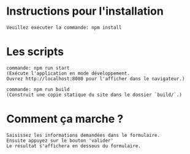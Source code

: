 # Instructions pour l'installation 
    Veuillez exécuter la commande: npm install
# Les scripts
    commande: npm run start
    (Exécute l'application en mode développement.
    Ouvrez http://localhost:8080 pour l'afficher dans le navigateur.)

    commande: npm run build
    (Construit une copie statique du site dans le dossier `build/`.)
# Comment ça marche ?
    Saisissez les informations demandées dans le formulaire.
    Ensuite appuyez sur le bouton 'valider'
    Le résultat s'affichera en dessous du formulaire.